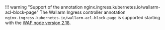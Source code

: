 !!! warning "Support of the annotation nginx.ingress.kubernetes.io/wallarm-acl-block-page"
    The Wallarm Ingress controller annotation `nginx.ingress.kubernetes.io/wallarm-acl-block-page` is supported starting with the [WAF node version 2.18](/admin-en/configuration-guides/configure-block-page-and-code/).
